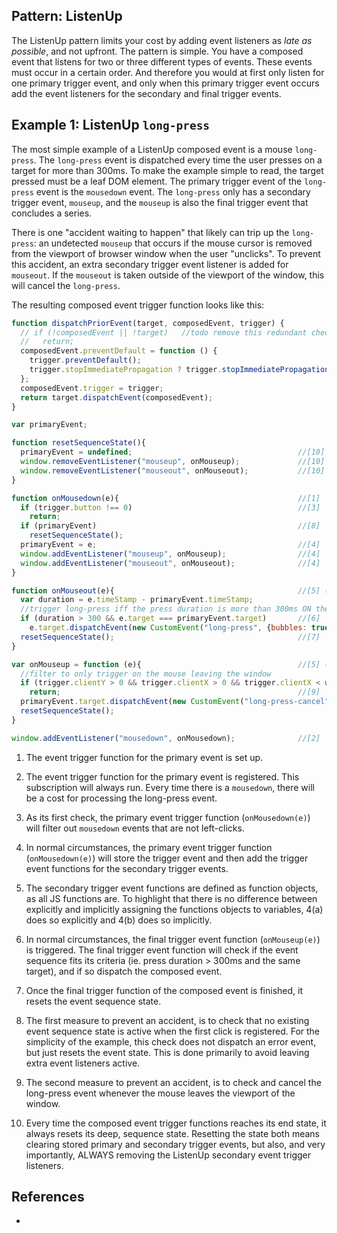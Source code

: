 ## Pattern: ListenUp

The ListenUp pattern limits your cost by adding event listeners as *late as possible*, and not upfront.
The pattern is simple. You have a composed event that listens for two or three different types of events.
These events must occur in a certain order. And therefore you would at first only listen for one primary 
trigger event, and only when this primary trigger event occurs add the event listeners for the secondary 
and final trigger events.

## Example 1: ListenUp `long-press`

The most simple example of a ListenUp composed event is a mouse `long-press`. 
The `long-press` event is dispatched every time the user presses on a target for more than 300ms.
To make the example simple to read, the target pressed must be a leaf DOM element. 
The primary trigger event of the `long-press` event is the `mousedown` event.
The `long-press` only has a secondary trigger event, `mouseup`, and 
the `mouseup` is also the final trigger event that concludes a series.

There is one "accident waiting to happen" that likely can trip up the `long-press`: 
an undetected `mouseup` that occurs if the mouse cursor is removed from the viewport of browser window
when the user "unclicks". To prevent this accident, an extra secondary trigger event listener is added 
for `mouseout`. If the `mouseout` is taken outside of the viewport of the window, 
this will cancel the `long-press`. 

The resulting composed event trigger function looks like this:

```javascript
function dispatchPriorEvent(target, composedEvent, trigger) {
  // if (!composedEvent || !target)   //todo remove this redundant check? should always be done at the level up?
  //   return;
  composedEvent.preventDefault = function () {
    trigger.preventDefault();
    trigger.stopImmediatePropagation ? trigger.stopImmediatePropagation() : trigger.stopPropagation();
  };
  composedEvent.trigger = trigger;
  return target.dispatchEvent(composedEvent);
}

var primaryEvent;

function resetSequenceState(){
  primaryEvent = undefined;                                     //[10]
  window.removeEventListener("mouseup", onMouseup);             //[10]
  window.removeEventListener("mouseout", onMouseout);           //[10]
}

function onMousedown(e){                                        //[1]
  if (trigger.button !== 0)                                     //[3]
    return;                                       
  if (primaryEvent)                                             //[8]
    resetSequenceState();                                       
  primaryEvent = e;                                             //[4]
  window.addEventListener("mouseup", onMouseup);                //[4]
  window.addEventListener("mouseout", onMouseout);              //[4]
}

function onMouseout(e){                                         //[5] (a)
  var duration = e.timeStamp - primaryEvent.timeStamp;
  //trigger long-press iff the press duration is more than 300ms ON the exact same mouse event target.
  if (duration > 300 && e.target === primaryEvent.target)       //[6]
    e.target.dispatchEvent(new CustomEvent("long-press", {bubbles: true, composed: true, detail: duration}));
  resetSequenceState();                                         //[7]
}

var onMouseup = function (e){                                   //[5] (b)
  //filter to only trigger on the mouse leaving the window
  if (trigger.clientY > 0 && trigger.clientX > 0 && trigger.clientX < window.innerWidth && trigger.clientY < window.innerHeight)
    return;                                                     //[9]
  primaryEvent.target.dispatchEvent(new CustomEvent("long-press-cancel", {bubbles: true, composed: true}));
  resetSequenceState();                                         
}

window.addEventListener("mousedown", onMousedown);              //[2]
```
1. The event trigger function for the primary event is set up.
 
2. The event trigger function for the primary event is registered. This subscription will always run.
   Every time there is a `mousedown`, there will be a cost for processing the long-press event.
   
3. As its first check, the primary event trigger function (`onMousedown(e)`) will filter out
   `mousedown` events that are not left-clicks.
   
4. In normal circumstances, the primary event trigger function (`onMousedown(e)`) will store the
   trigger event and then add the trigger event functions for the secondary trigger events.
   
5. The secondary trigger event functions are defined as function objects, as all JS functions are.
   To highlight that there is no difference between explicitly and implicitly assigning the functions 
   objects to variables, 4(a) does so explicitly and 4(b) does so implicitly.
   
6. In normal circumstances, the final trigger event function (`onMouseup(e)`) is triggered.
   The final trigger event function will check if the event sequence fits its criteria 
   (ie. press duration > 300ms and the same target), and if so dispatch the composed event.
   
7. Once the final trigger function of the composed event is finished, it resets the event sequence state.

8. The first measure to prevent an accident, is to check that no existing event sequence state 
   is active when the first click is registered. For the simplicity of the example, this check does not
   dispatch an error event, but just resets the event state.
   This is done primarily to avoid leaving extra event listeners active.
   
9. The second measure to prevent an accident, is to check and cancel the long-press event whenever
   the mouse leaves the viewport of the window.
   
10. Every time the composed event trigger functions reaches its end state, it always resets
    its deep, sequence state. Resetting the state both means clearing stored primary and secondary 
    trigger events, but also, and very importantly, ALWAYS removing the ListenUp secondary event trigger 
    listeners.

## References

 * 